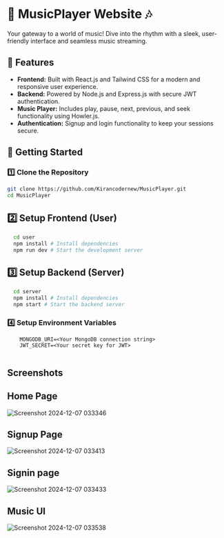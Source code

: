 # 🎵 MusicPlayer Website 🎶  

Your gateway to a world of music! Dive into the rhythm with a sleek, user-friendly interface and seamless music streaming.




## 🌟 Features  
- **Frontend:** Built with React.js and Tailwind CSS for a modern and responsive user experience.  
- **Backend:** Powered by Node.js and Express.js with secure JWT authentication.  
- **Music Player:** Includes play, pause, next, previous, and seek functionality using Howler.js.  
- **Authentication:** Signup and login functionality to keep your sessions secure.

## 🚀 Getting Started  

### 1️⃣ Clone the Repository  
```bash
git clone https://github.com/Kirancodernew/MusicPlayer.git
cd MusicPlayer

```
## 2️⃣ Setup Frontend (User)
```bash
  cd user
  npm install # Install dependencies
  npm run dev # Start the development server


```
## 3️⃣ Setup Backend (Server)
```bash
  cd server
  npm install # Install dependencies
  npm start # Start the backend server
```
### 4️⃣ Setup Environment Variables 
```env
    MONGODB_URI=<Your MongoDB connection string>
    JWT_SECRET=<Your secret key for JWT>


```

## Screenshots

## Home Page
![Screenshot 2024-12-07 033346](https://github.com/user-attachments/assets/c7321a96-5a46-4b4e-8bf9-62b01f5bb9fb)

## Signup Page
![Screenshot 2024-12-07 033413](https://github.com/user-attachments/assets/c3ebeaf8-7bd4-4094-af92-e33d08862f40)

## Signin page
![Screenshot 2024-12-07 033433](https://github.com/user-attachments/assets/d46315c9-1b3b-468e-bde5-e6a0732d5979)


## Music UI
![Screenshot 2024-12-07 033538](https://github.com/user-attachments/assets/c87487e1-10ae-4410-abde-f09655649b7a)

  
